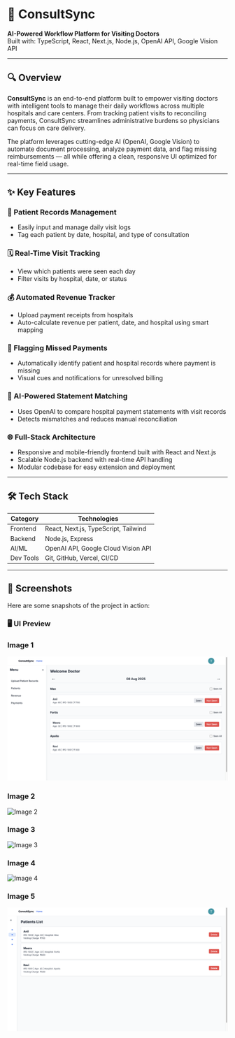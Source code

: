 # 🧠 ConsultSync

**AI-Powered Workflow Platform for Visiting Doctors**  
Built with: TypeScript, React, Next.js, Node.js, OpenAI API, Google Vision API

---

## 🔍 Overview

**ConsultSync** is an end-to-end platform built to empower visiting doctors with intelligent tools to manage their daily workflows across multiple hospitals and care centers. From tracking patient visits to reconciling payments, ConsultSync streamlines administrative burdens so physicians can focus on care delivery.

The platform leverages cutting-edge AI (OpenAI, Google Vision) to automate document processing, analyze payment data, and flag missing reimbursements — all while offering a clean, responsive UI optimized for real-time field usage.

---

## ✨ Key Features

### 📝 Patient Records Management

- Easily input and manage daily visit logs
- Tag each patient by date, hospital, and type of consultation

### 🗓️ Real-Time Visit Tracking

- View which patients were seen each day
- Filter visits by hospital, date, or status

### 💰 Automated Revenue Tracker

- Upload payment receipts from hospitals
- Auto-calculate revenue per patient, date, and hospital using smart mapping

### 🚩 Flagging Missed Payments

- Automatically identify patient and hospital records where payment is missing
- Visual cues and notifications for unresolved billing

### 🧾 AI-Powered Statement Matching

- Uses OpenAI to compare hospital payment statements with visit records
- Detects mismatches and reduces manual reconciliation

### 🌐 Full-Stack Architecture

- Responsive and mobile-friendly frontend built with React and Next.js
- Scalable Node.js backend with real-time API handling
- Modular codebase for easy extension and deployment

---

## 🛠️ Tech Stack

| Category  | Technologies                         |
| --------- | ------------------------------------ |
| Frontend  | React, Next.js, TypeScript, Tailwind |
| Backend   | Node.js, Express                     |
| AI/ML     | OpenAI API, Google Cloud Vision API  |
| Dev Tools | Git, GitHub, Vercel, CI/CD           |

---

## 📸 Screenshots

Here are some snapshots of the project in action:

### 🖥️ UI Preview

### Image 1

![Image 1](./src/assets/image1.png)

### Image 2

![Image 2](./assets/image2.png)

### Image 3

![Image 3](./assets/image3.png)

### Image 4

![Image 4](./assets/image4.png)

### Image 5

![Image 5](./src/assets/image5.png)
